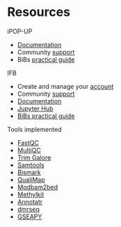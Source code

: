 # Resources

iPOP-UP

* [Documentation](https://ipop-up.docs.rpbs.univ-paris-diderot.fr/documentation/)
* Community [support](https://discourse.rpbs.univ-paris-diderot.fr/c/ipop-up)
* BiBs [practical guide](https://parisepigenetics.github.io/bibs/cluster/ipopup/#/cluster)      

IFB

* Create and manage your [account](https://my.cluster.france-bioinformatique.fr/manager2/login)
* Community [support](https://community.cluster.france-bioinformatique.fr)
* [Documentation](https://ifb-elixirfr.gitlab.io/cluster/doc/)
* [Jupyter Hub](https://jupyterhub.cluster.france-bioinformatique.fr)
* [BiBs practical guide](https://parisepigenetics.github.io/bibs/cluster/ifb/#/cluster)      

Tools implemented

* [FastQC](https://www.bioinformatics.babraham.ac.uk/projects/fastqc/)
* [MultiQC](https://multiqc.info/docs/)
* [Trim Galore](https://www.bioinformatics.babraham.ac.uk/projects/trim_galore/)
* [Samtools](http://www.htslib.org/doc/samtools.html)
* [Bismark](https://www.bioinformatics.babraham.ac.uk/projects/bismark/)
* [QualiMap](http://qualimap.conesalab.org/)
* [Modbam2bed](https://github.com/epi2me-labs/modbam2bed)
* [Methylkit](https://bioconductor.org/packages/release/bioc/vignettes/methylKit/inst/doc/methylKit.html)
* [Annotatr](https://bioconductor.org/packages/release/bioc/vignettes/annotatr/inst/doc/annotatr-vignette.html)
* [dmrseq](https://bioconductor.org/packages/devel/bioc/vignettes/dmrseq/inst/doc/dmrseq.html)
* [GSEAPY](https://gseapy.readthedocs.io/en/latest/)
